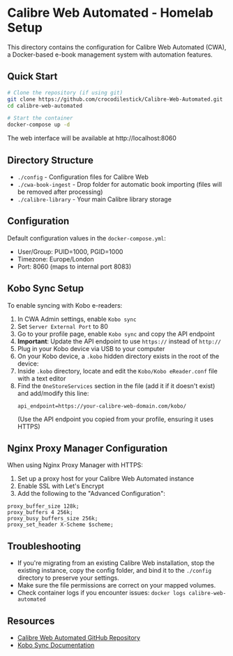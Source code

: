 # Calibre Web Automated - Homelab Setup

This directory contains the configuration for Calibre Web Automated (CWA), a Docker-based e-book management system with automation features.

## Quick Start

```bash
# Clone the repository (if using git)
git clone https://github.com/crocodilestick/Calibre-Web-Automated.git
cd calibre-web-automated

# Start the container
docker-compose up -d
```

The web interface will be available at http://localhost:8060

## Directory Structure

- `./config` - Configuration files for Calibre Web
- `./cwa-book-ingest` - Drop folder for automatic book importing (files will be removed after processing)
- `./calibre-library` - Your main Calibre library storage

## Configuration

Default configuration values in the `docker-compose.yml`:

- User/Group: PUID=1000, PGID=1000
- Timezone: Europe/London
- Port: 8060 (maps to internal port 8083)

## Kobo Sync Setup

To enable syncing with Kobo e-readers:

1. In CWA Admin settings, enable `Kobo sync`
2. Set `Server External Port` to 80
3. Go to your profile page, enable `Kobo sync` and copy the API endpoint
4. **Important**: Update the API endpoint to use `https://` instead of `http://`
5. Plug in your Kobo device via USB to your computer
6. On your Kobo device, a `.kobo` hidden directory exists in the root of the device:
7. Inside `.kobo` directory, locate and edit the `Kobo/Kobo eReader.conf` file with a text editor
8. Find the `OneStoreServices` section in the file (add it if it doesn't exist) and add/modify this line:
   ```
   api_endpoint=https://your-calibre-web-domain.com/kobo/
   ```
   (Use the API endpoint you copied from your profile, ensuring it uses HTTPS)

## Nginx Proxy Manager Configuration

When using Nginx Proxy Manager with HTTPS:

1. Set up a proxy host for your Calibre Web Automated instance
2. Enable SSL with Let's Encrypt
3. Add the following to the "Advanced Configuration":

```
proxy_buffer_size 128k;
proxy_buffers 4 256k;
proxy_busy_buffers_size 256k;
proxy_set_header X-Scheme $scheme;
```

## Troubleshooting

- If you're migrating from an existing Calibre Web installation, stop the existing instance, copy the config folder, and bind it to the `./config` directory to preserve your settings.
- Make sure the file permissions are correct on your mapped volumes.
- Check container logs if you encounter issues: `docker logs calibre-web-automated`

## Resources

- [Calibre Web Automated GitHub Repository](https://github.com/crocodilestick/Calibre-Web-Automated)
- [Kobo Sync Documentation](https://github.com/lksrpp/synology-calibre-web-kobo-sync)
